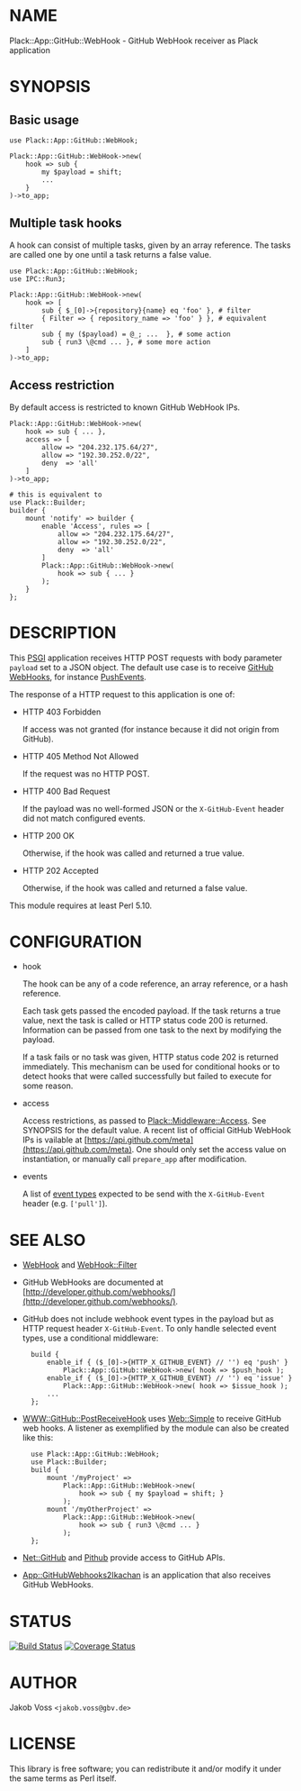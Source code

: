 # NAME

Plack::App::GitHub::WebHook - GitHub WebHook receiver as Plack application

# SYNOPSIS

## Basic usage

    use Plack::App::GitHub::WebHook;

    Plack::App::GitHub::WebHook->new(
        hook => sub {
            my $payload = shift;
            ...
        }
    )->to_app;

## Multiple task hooks

A hook can consist of multiple tasks, given by an array reference. The tasks
are called one by one until a task returns a false value.

    use Plack::App::GitHub::WebHook;
    use IPC::Run3;

    Plack::App::GitHub::WebHook->new(
        hook => [
            sub { $_[0]->{repository}{name} eq 'foo' }, # filter
            { Filter => { repository_name => 'foo' } }, # equivalent filter
            sub { my ($payload) = @_; ...  }, # some action
            sub { run3 \@cmd ... }, # some more action
        ]
    )->to_app;

## Access restriction    

By default access is restricted to known GitHub WebHook IPs.

    Plack::App::GitHub::WebHook->new(
        hook => sub { ... },
        access => [
            allow => "204.232.175.64/27",
            allow => "192.30.252.0/22",
            deny  => 'all'
        ]
    )->to_app;

    # this is equivalent to
    use Plack::Builder;
    builder {
        mount 'notify' => builder {
            enable 'Access', rules => [
                allow => "204.232.175.64/27",
                allow => "192.30.252.0/22",
                deny  => 'all'
            ]
            Plack::App::GitHub::WebHook->new(
                hook => sub { ... }
            );
        }
    };

# DESCRIPTION

This [PSGI](https://metacpan.org/pod/PSGI) application receives HTTP POST requests with body parameter
`payload` set to a JSON object. The default use case is to receive 
[GitHub WebHooks](http://developer.github.com/webhooks/), for instance
[PushEvents](http://developer.github.com/v3/activity/events/types/#pushevent).

The response of a HTTP request to this application is one of:

- HTTP 403 Forbidden

    If access was not granted (for instance because it did not origin from GitHub).

- HTTP 405 Method Not Allowed

    If the request was no HTTP POST.

- HTTP 400 Bad Request

    If the payload was no well-formed JSON or the `X-GitHub-Event` header did not
    match configured events.

- HTTP 200 OK

    Otherwise, if the hook was called and returned a true value.

- HTTP 202 Accepted

    Otherwise, if the hook was called and returned a false value.

This module requires at least Perl 5.10.

# CONFIGURATION

- hook

    The hook can be any of a code reference, an array reference, or a hash
    reference.

    Each task gets passed the encoded payload. If the task returns a true value,
    next the task is called or HTTP status code 200 is returned. Information can be
    passed from one task to the next by modifying the payload. 

    If a task fails or no task was given, HTTP status code 202 is returned
    immediately. This mechanism can be used for conditional hooks or to detect
    hooks that were called successfully but failed to execute for some reason.

- access

    Access restrictions, as passed to [Plack::Middleware::Access](https://metacpan.org/pod/Plack::Middleware::Access). See SYNOPSIS
    for the default value. A recent list of official GitHub WebHook IPs is vailable
    at [https://api.github.com/meta](https://api.github.com/meta). One should only set the access value on
    instantiation, or manually call `prepare_app` after modification.

- events

    A list of [event types](http://developer.github.com/v3/activity/events/types/)
    expected to be send with the `X-GitHub-Event` header (e.g. `['pull']`).

# SEE ALSO

- [WebHook](https://metacpan.org/pod/WebHook) and [WebHook::Filter](https://metacpan.org/pod/WebHook::Filter)
- GitHub WebHooks are documented at [http://developer.github.com/webhooks/](http://developer.github.com/webhooks/).
- GitHub does not include webhook event types in the payload but as HTTP request
header `X-GitHub-Event`. To only handle selected event types, use a
conditional middleware:

        build {
            enable_if { ($_[0]->{HTTP_X_GITHUB_EVENT} // '') eq 'push' } 
                Plack::App::GitHub::WebHook->new( hook => $push_hook );
            enable_if { ($_[0]->{HTTP_X_GITHUB_EVENT} // '') eq 'issue' } 
                Plack::App::GitHub::WebHook->new( hook => $issue_hook );
            ...
        };

- [WWW::GitHub::PostReceiveHook](https://metacpan.org/pod/WWW::GitHub::PostReceiveHook) uses [Web::Simple](https://metacpan.org/pod/Web::Simple) to receive GitHub web
hooks. A listener as exemplified by the module can also be created like this:

        use Plack::App::GitHub::WebHook;
        use Plack::Builder;
        build {
            mount '/myProject' => 
                Plack::App::GitHub::WebHook->new(
                    hook => sub { my $payload = shift; }
                );
            mount '/myOtherProject' => 
                Plack::App::GitHub::WebHook->new(
                    hook => sub { run3 \@cmd ... }
                );
        };

- [Net::GitHub](https://metacpan.org/pod/Net::GitHub) and [Pithub](https://metacpan.org/pod/Pithub) provide access to GitHub APIs.
- [App::GitHubWebhooks2Ikachan](https://metacpan.org/pod/App::GitHubWebhooks2Ikachan) is an application that also receives GitHub WebHooks.

# STATUS

[![Build Status](https://travis-ci.org/nichtich/Plack-App-GitHub-WebHook.png)](https://travis-ci.org/nichtich/Plack-App-GitHub-WebHook)
[![Coverage Status](https://coveralls.io/repos/nichtich/Plack-App-GitHub-WebHook/badge.png?branch=master)](https://coveralls.io/r/nichtich/Plack-App-GitHub-WebHook?branch=master)

# AUTHOR

Jakob Voss `<jakob.voss@gbv.de>`

# LICENSE

This library is free software; you can redistribute it and/or modify it under the same terms as Perl itself.
